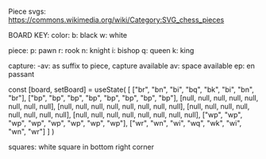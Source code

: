 Piece svgs:
https://commons.wikimedia.org/wiki/Category:SVG_chess_pieces



BOARD KEY:
color: 
b: black
w: white

piece: 
p: pawn
r: rook 
n: knight
i: bishop
q: queen
k: king

capture:
-av: as suffix to piece, capture available
av: space available
ep: en passant

const [board, setBoard] = useState(
    [
        ["br", "bn", "bi", "bq", "bk", "bi", "bn", "br"],
        ["bp", "bp", "bp", "bp", "bp", "bp", "bp", "bp"],
        [null, null, null, null, null, null, null, null],
        [null, null, null, null, null, null, null, null],
        [null, null, null, null, null, null, null, null],
        [null, null, null, null, null, null, null, null],
        ["wp", "wp", "wp", "wp", "wp", "wp", "wp", "wp"],
        ["wr", "wn", "wi", "wq", "wk", "wi", "wn", "wr"]
    ]
)

squares:
white square in bottom right corner